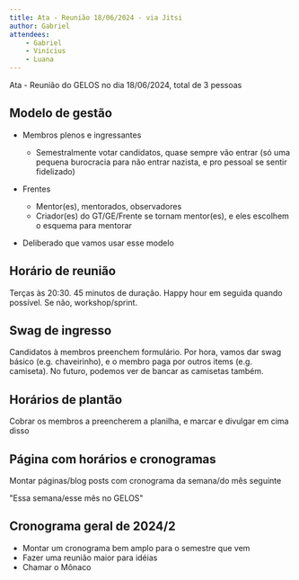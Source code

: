 ```yaml
---
title: Ata - Reunião 18/06/2024 - via Jitsi
author: Gabriel
attendees:
    - Gabriel
    - Vinícius
    - Luana
---
```


Ata - Reunião do GELOS no dia 18/06/2024, total de 3 pessoas

## Modelo de gestão

- Membros plenos e ingressantes
    - Semestralmente votar candidatos, quase sempre vão entrar (só uma pequena
        burocracia para não entrar nazista, e pro pessoal se sentir fidelizado)
- Frentes
    - Mentor(es), mentorados, observadores
    - Criador(es) do GT/GE/Frente se tornam mentor(es), e eles escolhem o
        esquema para mentorar

- Deliberado que vamos usar esse modelo

## Horário de reunião

Terças às 20:30. 45 minutos de duração. Happy hour em seguida quando possível.
Se não, workshop/sprint.

## Swag de ingresso

Candidatos à membros preenchem formulário. Por hora, vamos dar swag básico
(e.g. chaveirinho), e o membro paga por outros items (e.g. camiseta). No
futuro, podemos ver de bancar as camisetas também.

## Horários de plantão

Cobrar os membros a preencherem a planilha, e marcar e divulgar em cima disso

## Página com horários e cronogramas

Montar páginas/blog posts com cronograma da semana/do mês seguinte

"Essa semana/esse mês no GELOS"

## Cronograma geral de 2024/2

- Montar um cronograma bem amplo para o semestre que vem
- Fazer uma reunião maior para idéias
- Chamar o Mônaco
